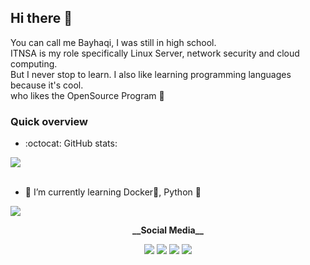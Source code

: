 <!--<a href="https://icons8.com/"><img align="right" src="https://github.com/Kyuubang/Kyuubang/blob/master/gummy-camping.png" width=35%/></a>-->

## Hi there 👋
You can call me Bayhaqi, I was still in high school.<br />
ITNSA is my role specifically Linux Server, network security and cloud computing. <br />
But I never stop to learn. I also like learning programming languages because it's cool. <br /> 
who likes the OpenSource Program :penguin:

### Quick overview
- :octocat: GitHub stats:

<a href="https://github.com/anuraghazra/github-readme-stats">
 <img align="center" src="https://github-readme-stats.anuraghazra1.vercel.app/api?username=Kyuubang&count_private=true&show_icons=true&theme=gotham">
</a>
<br />

<br />

- 🌱 I’m currently learning Docker🐋, Python :snake:

<a href="https://www.codewars.com/users/Kyuubang/stats">
 <img src="https://www.codewars.com/users/Kyuubang/badges/micro">
</a>
<br />
<p align="center">
 <strong>__Social Media__</strong>
<p align="center">
<a href="https://gist.github.com/Kyuubang"><img src="https://img.icons8.com/clouds/48/000000/github.png"/></a>
<a href="https://www.linkedin.com/in/ahmadbayhaqi/"><img src="https://img.icons8.com/clouds/48/000000/linkedin.png"/></a>
<a href="#"><img src="https://img.icons8.com/clouds/48/000000/quizlet.png"/></a>
<a href=#><img src="https://img.icons8.com/clouds/48/000000/twitter-circled.png"/></a>
</p>
<!--
**Kyuubang/Kyuubang** is a ✨ _special_ ✨ repository because its `README.md` (this file) appears on your GitHub profile.

Here are some ideas to get you started:

- 🔭 I’m currently working on ...
- 🌱 I’m currently learning ...
- 👯 I’m looking to collaborate on ...
- 🤔 I’m looking for help with ...
- 💬 Ask me about ...
- 📫 How to reach me: ...
- 😄 Pronouns: ...
- ⚡ Fun fact: ...
-->
